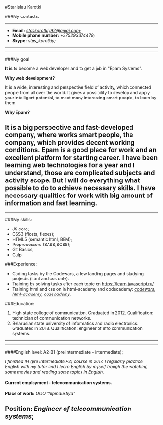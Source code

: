 #Stanislau Karotki

###My contacts:

---
* **Email:** *staskorotkiy92@gmai.com;*
* **Mobile phone number:** *+375293374478;*
* **Skype:** *stas_korotkiy;*
---

---
###My goal
 
**It is** to become a web developer and to get a job in "Epam Systems". 

**Why web development?**

It is a wide, interesting and perspective field of activity,
 which connected people from all over the world. 
 It gives a possibility to develop and apply your intelligent potential,
  to meet many interesting smart people, to learn by them. 
  
**Why Epam?**

It is a big perspective and fast-developed company, where works smart people, 
the company, which provides decent working conditions.
  Epam is a good place for work and an excellent platform for starting career.
I have been learning web technologies for a year and I understand, 
those are complicated subjects and activity scope. 
But I will do everything what possible to do to achieve necessary skills.
I have necessary qualities for work with big amount of information and fast learning.
---

---
###My skills:
* JS core;
* CSS3 (floats, flexes);
* HTML5 (semantic html, BEM);
* Preprocessors (SASS,SCSS);
* Git Basics;
* Gulp

###Experience:

* Coding tasks by the Codewars,
 a few landing pages and studying projects (html and css only).
* Training  by solving tasks after each topic on https://learn.javascript.ru/
* Training html and css on in html-academy and codecademy:
*[codewars](https://www.codewars.com/users/staskorotkiy92),*
*[html-academy](https://htmlacademy.ru/profile/id206288),*
*[codecademy](https://www.codecademy.com/profiles/StasKorotkiy92).*

###Education:

1. High state college of communication. Graduated in 2012. Qualification: technician of communication networks.
2. Belarusian state university of informatics and radio electronics. Graduated in 2018. Qualification:  engineer of info communication systems.
---

---
####English level:
 A2-B1 (pre intermediate - intermediate);

*I finished IH (pre intermediate P2) course in 2017.
I regularly practice English with my tutor and I learn English by myself
 trough the watching some movies and reading some topics in English.*
 
#### Current employment - telecommunication systems.
**Place of work:** *OOO "Alpindustiya"*

**Position:** 
*Engineer of telecommunication systems*;
---








